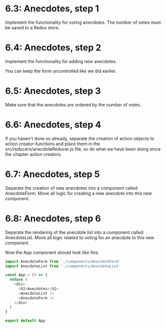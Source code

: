 # 6.3: Anecdotes, step 1
Implement the functionality for voting anecdotes. The number of votes must be saved to a Redux store.

# 6.4: Anecdotes, step 2
Implement the functionality for adding new anecdotes.

You can keep the form uncontrolled like we did earlier.

# 6.5: Anecdotes, step 3
Make sure that the anecdotes are ordered by the number of votes.

# 6.6: Anecdotes, step 4
If you haven't done so already, separate the creation of action-objects to action creator-functions and place them in the src/reducers/anecdoteReducer.js file, so do what we have been doing since the chapter action creators.

# 6.7: Anecdotes, step 5
Separate the creation of new anecdotes into a component called AnecdoteForm. Move all logic for creating a new anecdote into this new component.

# 6.8: Anecdotes, step 6
Separate the rendering of the anecdote list into a component called AnecdoteList. Move all logic related to voting for an anecdote to this new component.

Now the App component should look like this:

```javascript
import AnecdoteForm from './components/AnecdoteForm'
import AnecdoteList from './components/AnecdoteList'

const App = () => {
  return (
    <div>
      <h2>Anecdotes</h2>
      <AnecdoteList />
      <AnecdoteForm />
    </div>
  )
}

export default App
```